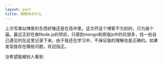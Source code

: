 ```yaml
---
layout: post
title: 稍微写点什么
---
```


上次写类似博客的东西好像还是在高中里。这次开这个博客不为别的，只为装个逼。最近正好在做Node.js的项目，只感到mongo和原版js中的坑很多，找一些自己遇见的在这里记录下来。由于我还在学习中，不保证我的理解也是正确的。如果发现我存在哪些问题，欢迎指正。

没希望能被别人看到

